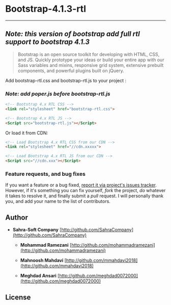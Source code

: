 # Bootstrap-4.1.3-rtl
---

## ***Note: this version of bootstrap add full rtl support to bootstrap 4.1.3***

> Bootstrap is an open source toolkit for developing with HTML, CSS, and JS. Quickly prototype your ideas or build your entire app with our Sass variables and mixins, responsive grid system, extensive prebuilt components, and powerful plugins built on jQuery.


Add bootstrap-rtl.css and bootstrap-rtl.js to your project :
### ***Note: add poper.js before bootstrap-rtl.js***

```html
<!-- Bootstrap 4.x RTL CSS -->
<link rel="stylesheet" href="bootstrap-rtl.css">

<!-- Bootstrap 4.x RTL JS -->
<Script src="bootstrap-rtl.js"></Script>
```

Or load it from CDN:

```html
<!-- Load Bootstrap 4.x RTL CSS from our CDN -->
<link rel="stylesheet" href="//cdn.xxxxx">

<!-- Load Bootstrap 4.x RTL JS from our CDN -->
<Script src="//cdn.xxx"></Script>
```




### Feature requests, and bug fixes

If you want a feature or a bug fixed, [report it via project's issues tracker](https://github.com/SahraCompany/Bootstrap-4.x-RTL/issues). However, if it's something you can fix yourself, *fork* the project, *do* whatever it takes to resolve it, and finally submit a *pull* request. I will personally thank you, and add your name to the list of contributors.

## Author

- **Sahra-Soft Company** [http://github.com/SahraCompany](http://github.com/SahraCompany)

  - **Mohammad Ramezani** [http://github.com/mohammadramezani](http://github.com/mohammadramezani) 

  - **Mahnoosh Mahdavi** [http://github.com/mmahdavi2018](http://github.com/mmahdavi2018)

  - **Meghdad Ansari** [http://github.com/meghdad0072000](http://github.com/meghdad0072000)



## License
